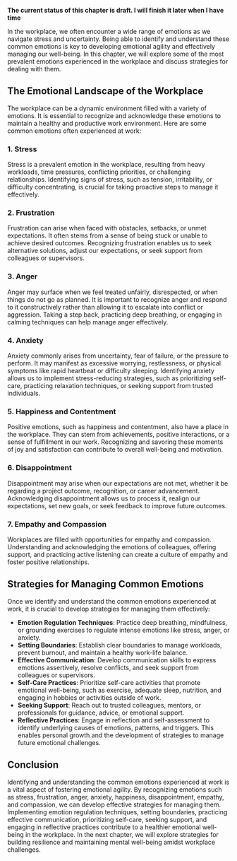 **The current status of this chapter is draft. I will finish it later when I have time**

In the workplace, we often encounter a wide range of emotions as we navigate stress and uncertainty. Being able to identify and understand these common emotions is key to developing emotional agility and effectively managing our well-being. In this chapter, we will explore some of the most prevalent emotions experienced in the workplace and discuss strategies for dealing with them.

The Emotional Landscape of the Workplace
----------------------------------------

The workplace can be a dynamic environment filled with a variety of emotions. It is essential to recognize and acknowledge these emotions to maintain a healthy and productive work environment. Here are some common emotions often experienced at work:

### 1. **Stress**

Stress is a prevalent emotion in the workplace, resulting from heavy workloads, time pressures, conflicting priorities, or challenging relationships. Identifying signs of stress, such as tension, irritability, or difficulty concentrating, is crucial for taking proactive steps to manage it effectively.

### 2. **Frustration**

Frustration can arise when faced with obstacles, setbacks, or unmet expectations. It often stems from a sense of being stuck or unable to achieve desired outcomes. Recognizing frustration enables us to seek alternative solutions, adjust our expectations, or seek support from colleagues or supervisors.

### 3. **Anger**

Anger may surface when we feel treated unfairly, disrespected, or when things do not go as planned. It is important to recognize anger and respond to it constructively rather than allowing it to escalate into conflict or aggression. Taking a step back, practicing deep breathing, or engaging in calming techniques can help manage anger effectively.

### 4. **Anxiety**

Anxiety commonly arises from uncertainty, fear of failure, or the pressure to perform. It may manifest as excessive worrying, restlessness, or physical symptoms like rapid heartbeat or difficulty sleeping. Identifying anxiety allows us to implement stress-reducing strategies, such as prioritizing self-care, practicing relaxation techniques, or seeking support from trusted individuals.

### 5. **Happiness and Contentment**

Positive emotions, such as happiness and contentment, also have a place in the workplace. They can stem from achievements, positive interactions, or a sense of fulfillment in our work. Recognizing and savoring these moments of joy and satisfaction can contribute to overall well-being and motivation.

### 6. **Disappointment**

Disappointment may arise when our expectations are not met, whether it be regarding a project outcome, recognition, or career advancement. Acknowledging disappointment allows us to process it, realign our expectations, set new goals, or seek feedback to improve future outcomes.

### 7. **Empathy and Compassion**

Workplaces are filled with opportunities for empathy and compassion. Understanding and acknowledging the emotions of colleagues, offering support, and practicing active listening can create a culture of empathy and foster positive relationships.

Strategies for Managing Common Emotions
---------------------------------------

Once we identify and understand the common emotions experienced at work, it is crucial to develop strategies for managing them effectively:

* **Emotion Regulation Techniques**: Practice deep breathing, mindfulness, or grounding exercises to regulate intense emotions like stress, anger, or anxiety.
* **Setting Boundaries**: Establish clear boundaries to manage workloads, prevent burnout, and maintain a healthy work-life balance.
* **Effective Communication**: Develop communication skills to express emotions assertively, resolve conflicts, and seek support from colleagues or supervisors.
* **Self-Care Practices**: Prioritize self-care activities that promote emotional well-being, such as exercise, adequate sleep, nutrition, and engaging in hobbies or activities outside of work.
* **Seeking Support**: Reach out to trusted colleagues, mentors, or professionals for guidance, advice, or emotional support.
* **Reflective Practices**: Engage in reflection and self-assessment to identify underlying causes of emotions, patterns, and triggers. This enables personal growth and the development of strategies to manage future emotional challenges.

Conclusion
----------

Identifying and understanding the common emotions experienced at work is a vital aspect of fostering emotional agility. By recognizing emotions such as stress, frustration, anger, anxiety, happiness, disappointment, empathy, and compassion, we can develop effective strategies for managing them. Implementing emotion regulation techniques, setting boundaries, practicing effective communication, prioritizing self-care, seeking support, and engaging in reflective practices contribute to a healthier emotional well-being in the workplace. In the next chapter, we will explore strategies for building resilience and maintaining mental well-being amidst workplace challenges.
